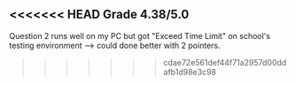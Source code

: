 <<<<<<< HEAD
Grade
4.38/5.0
---
Question 2 runs well on my PC but got "Exceed Time Limit" on school's testing environment
--> could done better with 2 pointers.



>>>>>>> cdae72e561def44f71a2957d00ddafb1d98e3c98